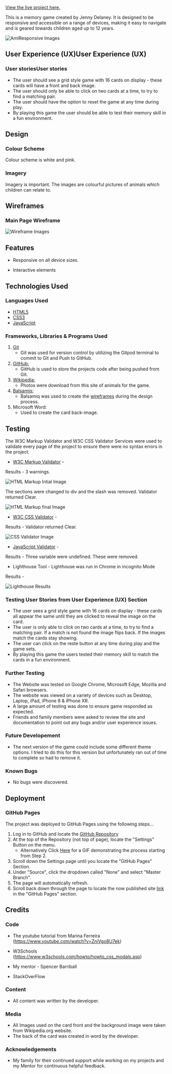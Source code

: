[View the live project here.](https://jennydelaney.github.io/Portfolio-Project-2/)

This is a memory game created by Jenny Delaney. It is designed to be responsive and accessible on a range of devices, making it easy to navigate and is geared towards children aged up to 12 years.

![AmIResponsive Images](assets/readme-images/AmIResponsive.jpg)

## User Experience (UX)User Experience (UX)
### User storiesUser stories
- The user should see a grid style game with 16 cards on display - these cards will have a front and back image.
- The user should only be able to click on two cards at a time, to try to find a matching pair.
- The user should have the option to reset the game at any time during play.
- By playing this game the user should be able to test their memory skill in a fun environment.


## Design
### Colour Scheme
Colour scheme is white and pink.

### Imagery
Imagery is important. The images are colourful pictures of animals which children can relate to.

## Wireframes
### Main Page Wireframe

![Wireframe Images](assets/readme-images/memory-charge-wireframe.png)


## Features

-   Responsive on all device sizes.

-   Interactive elements

## Technologies Used

### Languages Used

-   [HTML5](https://en.wikipedia.org/wiki/HTML5)
-   [CSS3](https://en.wikipedia.org/wiki/Cascading_Style_Sheets)
-   [JavaScript](https://en.wikipedia.org/wiki/JavaScript)

### Frameworks, Libraries & Programs Used

1. [Git](https://git-scm.com/)
    - Git was used for version control by utilizing the Gitpod terminal to commit to Git and Push to GitHub.
2. [GitHub:](https://github.com/)
    - GitHub is used to store the projects code after being pushed from Git.
3. [Wikipedia:](https://www.wikipedia.org)
    - Photos were download from this site of animals for the game.
4. [Balsamiq:](https://balsamiq.com/)
    - Balsamiq was used to create the [wireframes](https://github.com/) during the design process.
5. Microsoft Word:
    - Used to create the card back-image.

## Testing

The W3C Markup Validator and W3C CSS Validator Services were used to validate every page of the project to ensure there were no syntax errors in the project.

-   [W3C Markup Validator](https://jigsaw.w3.org/css-validator/#validate_by_input) - 

Results - 3 warnings.

![HTML Markup Intial Image](assets/readme-images/initial-HTML-results.jpg)

The sections were changed to div and the slash was removed. Validator returned Clear.

![HTML Markup final Image](assets/readme-images/final-HTML-results.jpg)

-   [W3C CSS Validator](https://jigsaw.w3.org/css-validator/#validate_by_input) - 

Results - Validator returned Clear.

![CSS Validator Image](assets/readme-images/W3C-css-validation.jpg)

-   [JavaScript Validator](https://jshint.com/) -

Results - Three variable were undefined. These were removed.

-   Lighthouse Tool - Lighthouse was run in Chrome in incognito Mode

Results -

![Lighthouse Results](assets/readme-images/Lighthouse-results.jpg)

### Testing User Stories from User Experience (UX) Section

- The user sees a grid style game with 16 cards on display - these cards all appear the same until they are clicked to reveal the image on the card.
- The user is only able to click on two cards at a time, to try to find a matching pair.  If a match is not found the image flips back.  If the images match the cards stay showing.
- The user can click on the reste button at any time during play and the game sets.
- By playing this game the users tested their memory skill to match the cards in a fun environment.

### Further Testing

-   The Website was tested on Google Chrome, Microsoft Edge, Mozilla and Safari browsers.
-   The website was viewed on a variety of devices such as Desktop, Laptop, iPad, iPhone 8 & iPhone XR.
-   A large amount of testing was done to ensure game responded as expected.
-   Friends and family members were asked to review the site and documentation to point out any bugs and/or user experience issues.

### Future Developement

-   The next version of the game could include some different theme options.  I tried to do this for this version but unfortunately ran out of time to complete so had to remove it.

### Known Bugs

- No bugs were discovered.

## Deployment

### GitHub Pages

The project was deployed to GitHub Pages using the following steps...

1. Log in to GitHub and locate the [GitHub Repository](https://github.com/)
2. At the top of the Repository (not top of page), locate the "Settings" Button on the menu.
    - Alternatively Click [Here](https://raw.githubusercontent.com/) for a GIF demonstrating the process starting from Step 2.
3. Scroll down the Settings page until you locate the "GitHub Pages" Section.
4. Under "Source", click the dropdown called "None" and select "Master Branch".
5. The page will automatically refresh.
6. Scroll back down through the page to locate the now published site [link](https://github.com) in the "GitHub Pages" section.

## Credits

### Code

-   The youtube tutorial from Marina Ferreira (https://www.youtube.com/watch?v=ZniVgo8U7ek)

-   W3Schools (https://www.w3schools.com/howto/howto_css_modals.asp)

-   My mentor - Spencer Barriball

-   StackOverFlow

### Content

-   All content was written by the developer.

### Media

-   All Images used on the card front and the background image were taken from Wikipedia.org website.
-   The back of the card was created in word by the developer.

### Acknowledgements

-   My family for their continued support while working on my projects and my Mentor for continuous helpful feedback.